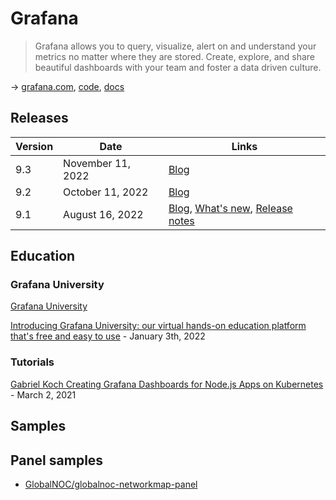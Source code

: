 # Grafana

> Grafana allows you to query, visualize, alert on and understand your metrics no matter where they are stored. Create, explore, and share
beautiful dashboards with your team and foster a data driven culture.

→ [grafana.com](https://grafana.com/), [code](https://github.com/grafana), [docs](https://grafana.com/docs/grafana/latest/)

## Releases

Version | Date              | Links
--------|-------------------|------
9.3     | November 11, 2022 | [Blog](https://grafana.com/blog/2022/11/29/grafana-9.3-release/)
9.2     | October 11, 2022  | [Blog](https://grafana.com/blog/2022/10/11/grafana-9.2-release-new-grafana-panel-help-options-grafana-oauth-updates-simplified-variable-editor-for-grafana-loki-and-more/)
9.1     | August 16, 2022   | [Blog](https://grafana.com/blog/2022/08/16/grafana-9.1-release/), [What's new](https://grafana.com/docs/grafana/latest/whatsnew/whats-new-in-v9-1/), [Release notes](https://grafana.com/docs/grafana/latest/release-notes/release-notes-9-1-0/)

## Education

### Grafana University

[Grafana University](https://grafanalabs.learnondemand.net/)

[Introducing Grafana University: our virtual hands-on education platform that's free and easy to use](
https://grafana.com/blog/2022/01/03/introducing-grafana-university-our-virtual-hands-on-education-platform-thats-free-and-easy-to-use/) -
January 3th, 2022

### Tutorials

[Gabriel Koch Creating Grafana Dashboards for Node.js Apps on Kubernetes](https://blog.bespinian.io/posts/creating-grafana-dashboards-for-nodejs-on-kubernetes/) - March 2, 2021

## Samples

## Panel samples

* [GlobalNOC/globalnoc-networkmap-panel](https://github.com/GlobalNOC/globalnoc-networkmap-panel)
